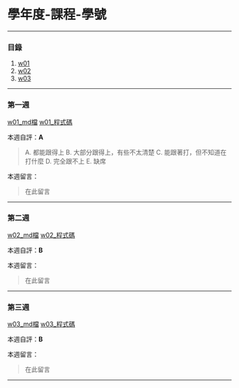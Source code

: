 # 學年度-課程-學號

---

### 目錄

1. [w01](#第一週)
2. [w02](#第二週)
3. [w03](#第三週)

---

### 第一週

[w01_md檔](./demo/w01/md/w01.md)
[w01_程式碼](./demo/w01/code)

本週自評：**A**
> A. 都能跟得上
 B.	大部分跟得上，有些不太清楚
 C.	能跟著打，但不知道在打什麼
 D.	完全跟不上
 E.	缺席

本週留言：
> 在此留言
---

### 第二週

[w02_md檔](./demo/w02/md/w02.md)
[w02_程式碼](./demo/w02/code)

本週自評：**B**

本週留言：
> 在此留言

---

### 第三週

[w03_md檔]()
[w03_程式碼]()

本週自評：**B**

本週留言：
> 在此留言

---
